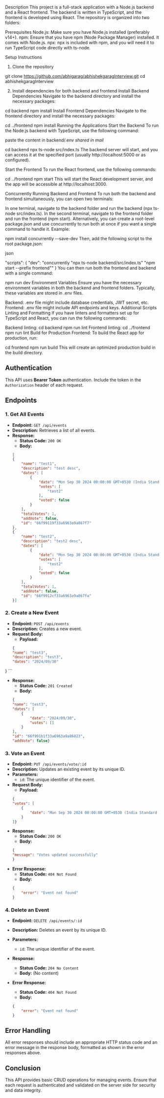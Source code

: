 Description
This project is a full-stack application with a Node.js backend and a React frontend. The backend is written in TypeScript, and the frontend is developed using React. The repository is organized into two folders:




Prerequisites
Node.js: Make sure you have Node.js installed (preferably v14+).
npm: Ensure that you have npm (Node Package Manager) installed. It comes with Node.js.
npx: npx is included with npm, and you will need it to run TypeScript code directly with ts-node.

Setup Instructions
1. Clone the repository


git clone https://github.com/abhigarag/abhishekgaragInterview.git
cd abhishekgaragInterview

2. Install dependencies for both backend and frontend
Install Backend Dependencies
Navigate to the backend directory and install the necessary packages:


cd backend
npm install
Install Frontend Dependencies
Navigate to the frontend directory and install the necessary packages:

cd ../frontend
npm install
Running the Applications
Start the Backend
To run the Node.js backend with TypeScript, use the following command:

paste the content in backend/.env *shared in mail*

cd backend
npx ts-node src/index.ts
The backend server will start, and you can access it at the specified port (usually http://localhost:5000 or as configured).

Start the Frontend
To run the React frontend, use the following commands:

cd ../frontend
npm start
This will start the React development server, and the app will be accessible at http://localhost:3000.

Concurrently Running Backend and Frontend
To run both the backend and frontend simultaneously, you can open two terminals:

In one terminal, navigate to the backend folder and run the backend (npx ts-node src/index.ts).
In the second terminal, navigate to the frontend folder and run the frontend (npm start).
Alternatively, you can create a root-level package.json and use concurrently to run both at once if you want a single command to handle it. Example:

npm install concurrently --save-dev
Then, add the following script to the root package.json:

json

"scripts": {
    "dev": "concurrently \"npx ts-node backend/src/index.ts\" \"npm start --prefix frontend\""
}
You can then run both the frontend and backend with a single command:



npm run dev
Environment Variables
Ensure you have the necessary environment variables in both the backend and frontend folders. Typically, these variables are stored in .env files.

Backend: .env file might include database credentials, JWT secret, etc.
Frontend: .env file might include API endpoints and keys.
Additional Scripts
Linting and Formatting
If you have linters and formatters set up for TypeScript and React, you can run the following commands:

Backend linting:
cd backend
npm run lint
Frontend linting:
cd ../frontend
npm run lint
Build for Production
Frontend: To build the React app for production, run:


cd frontend
npm run build
This will create an optimized production build in the build directory.


## Authentication
This API uses **Bearer Token** authentication. Include the token in the `Authorization` header of each request.

## Endpoints

### 1. Get All Events

- **Endpoint:** `GET /api/events`
- **Description:** Retrieves a list of all events.
- **Response:**
    - **Status Code:** `200 OK`
    - **Body:**
    ```json
    [
    {
        "name": "test1",
        "description": "test desc",
        "dates": [
            {
                "date": "Mon Sep 30 2024 00:00:00 GMT+0530 (India Standard Time)",
                "votes": [
                    "test2"
                ],
                "voted": false
            }
        ],
        "totalVotes": 1,
        "addVote": false,
        "id": "66f99119f33a6963a9a867f7"
    },
    {
        "name": "test2",
        "description": "test2 desc",
        "dates": [
            {
                "date": "Mon Sep 30 2024 00:00:00 GMT+0530 (India Standard Time)",
                "votes": [
                    "test2"
                ],
                "voted": false
            }
        ],
        "totalVotes": 1,
        "addVote": false,
        "id": "66f9912cf33a6963a9a867fa"
    }]
    ```



### 2. Create a New Event

- **Endpoint:** `POST /api/events`
- **Description:** Creates a new event.
- **Request Body:**
    - **Payload:**
    ```json
    {
    "name": "test3",
    "description": "test3",
    "dates": "2024/09/30"
}
    ```
- **Response:**
    - **Status Code:** `201 Created`
    - **Body:**
    ```json
    {
    "name": "test3",
    "dates": [
        {
            "date": "2024/09/30",
            "votes": []
        }
    ],
    "id": "66f991b1f33a6963a9a86823",
    "addVote": false}
    ```

### 3. Vote an Event

- **Endpoint:** `PUT /api/events/vote/:id`
- **Description:** Updates an existing event by its unique ID.
- **Parameters:**
    - `id`: The unique identifier of the event.
- **Request Body:**
    - **Payload:**
    ```json
    {
    "votes": [
        {
            "date": "Mon Sep 30 2024 00:00:00 GMT+0530 (India Standard Time)"
        }
    ]}
    ```
- **Response:**
    - **Status Code:** `200 OK`
    - **Body:**
    ```json
    {
    "message": "Votes updated successfully"
    }
    ```
- **Error Response:**
    - **Status Code:** `404 Not Found`
    - **Body:**
    ```json
    {
        "error": "Event not found"
    }
    ```

### 4. Delete an Event

- **Endpoint:** `DELETE /api/events/:id`
- **Description:** Deletes an event by its unique ID.
- **Parameters:**
    - `id`: The unique identifier of the event.
- **Response:**
    - **Status Code:** `204 No Content`
    - **Body:** (No content)

- **Error Response:**
    - **Status Code:** `404 Not Found`
    - **Body:**
    ```json
    {
        "error": "Event not found"
    }
    ```

## Error Handling
All error responses should include an appropriate HTTP status code and an error message in the response body, formatted as shown in the error responses above.

## Conclusion
This API provides basic CRUD operations for managing events. Ensure that each request is authenticated and validated on the server side for security and data integrity.

